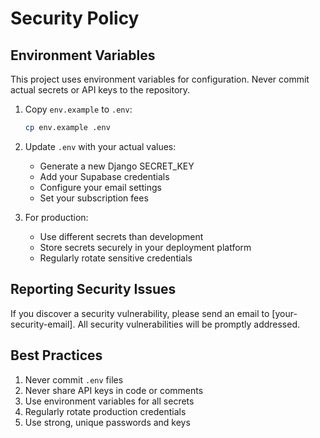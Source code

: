# Security Policy

## Environment Variables

This project uses environment variables for configuration. Never commit actual secrets or API keys to the repository.

1. Copy `env.example` to `.env`:
   ```bash
   cp env.example .env
   ```

2. Update `.env` with your actual values:
   - Generate a new Django SECRET_KEY
   - Add your Supabase credentials
   - Configure your email settings
   - Set your subscription fees

3. For production:
   - Use different secrets than development
   - Store secrets securely in your deployment platform
   - Regularly rotate sensitive credentials

## Reporting Security Issues

If you discover a security vulnerability, please send an email to [your-security-email]. All security vulnerabilities will be promptly addressed.

## Best Practices

1. Never commit `.env` files
2. Never share API keys in code or comments
3. Use environment variables for all secrets
4. Regularly rotate production credentials
5. Use strong, unique passwords and keys
